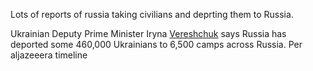 Lots of reports of russia taking civilians and deprting them to Russia. 

Ukrainian Deputy Prime Minister Iryna [Vereshchuk](https://armyinform.com.ua/2022/05/12/iryna-vereshhuk-do-rosiyi-budo-deportovano-bilshe-460-tysyach-ukrayincziv/) says Russia has deported some 460,000 Ukrainians to 6,500 camps across Russia.
Per aljazeeera timeline

